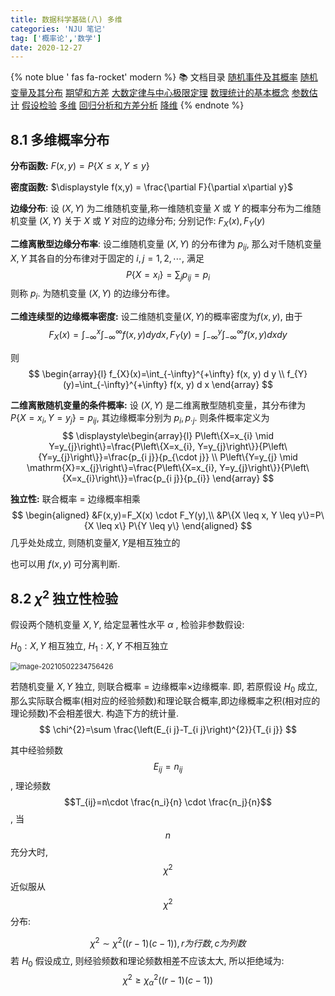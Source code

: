 ```yaml
---
title: 数据科学基础(八) 多维
categories: 'NJU 笔记'
tag: ['概率论','数学']
date: 2020-12-27
---
```



{% note blue ' fas fa-rocket' modern %}
📚 文档目录
<a href="/2020/12/27/数据科学基础/数据科学基础_01">随机事件及其概率</a>
<a href="/2020/12/27/数据科学基础/数据科学基础_02">随机变量及其分布</a>
<a href="/2020/12/27/数据科学基础/数据科学基础_03">期望和方差</a>
<a href="/2020/12/27/数据科学基础/数据科学基础_04">大数定律与中心极限定理</a>
<a href="/2020/12/27/数据科学基础/数据科学基础_05">数理统计的基本概念</a>
<a href="/2020/12/27/数据科学基础/数据科学基础_06">参数估计</a>
<a href="/2020/12/27/数据科学基础/数据科学基础_07">假设检验</a>
<a href="/2020/12/27/数据科学基础/数据科学基础_08">多维</a>
<a href="/2020/12/27/数据科学基础/数据科学基础_09">回归分析和方差分析</a>
<a href="/2020/12/27/数据科学基础/数据科学基础_10">降维</a>
{% endnote %}


## 8.1 多维概率分布

**分布函数:** $F(x,y) = P\{X \leq x,Y \leq y\}$

**密度函数:** $\displaystyle f(x,y) = \frac{\partial F}{\partial x\partial y}$

**边缘分布**: 设 $(X, Y)$ 为二维随机变量,称一维随机变量 $X$ 或 $Y$ 的概率分布为二维随机变量 $(X, Y)$ 关于 $X$ 或 $Y$ 对应的边缘分布; 分别记作: $F_{X}(x), F_{Y}(y)_{}$

**二维离散型边缘分布率**:
设二维随机变量 $(X, Y)$ 的分布律为 $p_{i j},$ 那么对千随机变量 $X, Y$ 其各自的分布律对于固定的 $i, j=1,2, \cdots,$ 满足
$$
P\left\{X=x_{i}\right\}=\sum_{j} p_{i j}=p_{i}
$$
则称 $p_{i} .$ 为随机变量 $(X, Y)$ 的边缘分布律。

**二维连续型的边缘概率密度:**
设二维随机变量$(X,Y)$的概率密度为$f(x,y)$, 由于
$$
F_{X}(x)=\int_{-\infty}^{x} \int_{-\infty}^{\infty} f(x, y) d y d x, F_{Y}(y)=\int_{-\infty}^{y} \int_{-\infty}^{\infty} f(x, y) d x d y
$$

则
$$
\begin{array}{l}
f_{X}(x)=\int_{-\infty}^{+\infty} f(x, y) d y \\
f_{Y}(y)=\int_{-\infty}^{+\infty} f(x, y) d x
\end{array}
$$

**二维离散随机变量的条件概率:**
设 $(X, Y)$ 是二维离散型随机变量，其分布律为 $P\{X=x_{i}, Y=y_{j}\}=p_{i j},$ 其边缘概率分别为 $p_{i}, p_{\cdot j} .$ 则条件概率定义为
$$
\displaystyle\begin{array}{l}
P\left\{X=x_{i} \mid Y=y_{j}\right\}=\frac{P\left\{X=x_{i}, Y=y_{j}\right\}}{P\left\{Y=y_{j}\right\}}=\frac{p_{i j}}{p_{\cdot j}} \\
P\left\{Y=y_{j} \mid \mathrm{X}=x_{j}\right\}=\frac{P\left\{X=x_{i}, Y=y_{j}\right\}}{P\left\{X=x_{i}\right\}}=\frac{p_{i j}}{p_{i}}
\end{array}
$$

**独立性:** 联合概率 = 边缘概率相乘
$$
\begin{aligned}
&F(x,y)=F_X(x) \cdot F_Y(y),\\
&P\{X \leq x, Y \leq y\}=P\{X \leq x\} P\{Y \leq y\}
\end{aligned}
$$
几乎处处成立, 则随机变量$X,Y$是相互独立的

也可以用 $f(x,y)$ 可分离判断.



## 8.2 $\chi^2$ 独立性检验

假设两个随机变量 $X,Y$, 给定显著性水平 $\alpha$ , 检验非参数假设:

$H_0: X,Y$ 相互独立, $H_1: X,Y$ 不相互独立

<img src="https://unpkg.zhimg.com/rikka-os@1.0.3/img/image-20210502234756426.webp" alt="image-20210502234756426" style="zoom:80%;" />

若随机变量 $X,Y$ 独立, 则联合概率  = 边缘概率$\times$边缘概率. 即, 若原假设 $H_0$ 成立, 那么实际联合概率(相对应的经验频数)和理论联合概率,即边缘概率之积(相对应的理论频数)不会相差很大. 构造下方的统计量.
$$
\chi^{2}=\sum \frac{\left(E_{i j}-T_{i j}\right)^{2}}{T_{i j}}
$$

其中经验频数 $$E_{ij}=n_{ij}$$, 理论频数$$T_{ij}=n\cdot \frac{n_i}{n} \cdot \frac{n_j}{n}$$, 当 $$n$$ 充分大时, $$\chi^2$$ 近似服从 $$\chi^2$$ 分布:

$$
\chi^{2} \sim \chi^{2}((r-1)(c-1)), r 为行数, c 为列数
$$
若 $H_0$ 假设成立, 则经验频数和理论频数相差不应该太大, 所以拒绝域为:
$$
\chi^{2} \geq \chi_{\alpha}^{2}((r-1)(c-1))
$$


